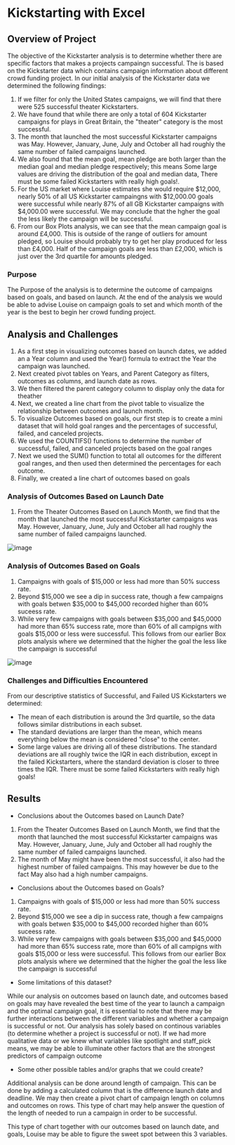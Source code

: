 # Kickstarting with Excel

## Overview of Project

The objective of the Kickstarter analysis is to determine whether there are specific factors that makes a projects campaingn successful. The is based on the Kickstarter data which contains campaign information about different crowd funding project. In our initial analysis of the Kickstarter data we determined the following findings:
1. If we filter for only the United States campaigns, we will find that there were 525 successful theater Kickstarters.
2. We have found that while there are only a total of 604 Kickstarter campaigns for plays in Great Britain, the "theater" category is the most successful.
3. The month that launched the most successful Kickstarter campaigns was May. However, January, June, July and October all had roughly the same number of failed campaigns launched.
4. We also found that the mean goal, mean pledge are both larger than the median goal and median pledge respectively; this means Some large values are driving the distribution of the goal and median data, There must be some failed Kickstarters with really high goals!.
5. For the US market where Louise estimates she would require $12,000, nearly 50% of all US Kickstarter campaingns with $12,000.00 goals were successful while nearly 87% of all GB Kickstarter campaigns with $4,000.00 were successful. We may conclude that the hgher the goal the less likely the campaign will be successful.
6. From our Box Plots analysis, we can see that the mean campaign goal is around £4,000. This is outside of the range of outliers for amount pledged, so Louise should probably try to get her play produced for less than £4,000. Half of the campaign goals are less than £2,000, which is just over the 3rd quartile for amounts pledged.

### Purpose

The Purpose of the analysis is to determine the outcome of campaigns based on goals, and based on launch. At the end of the analysis we would be able to advise Louise on campaign goals to set and which month of the year is the best to begin her crowd funding project.

## Analysis and Challenges
1. As a first step in visualizing outcomes based on launch dates,  we added an a Year column and used the Year() formula to extract the Year the campaign was launched. 
2. Next created pivot tables on Years, and Parent Category as filters, outcomes as columns, and launch date as rows.
3. We then filtered the parent category column to display only the data for theather
4. Next, we created a line chart from the pivot table to visualize the relationship between outcomes and launch month.
5. To visualize Outcomes based on goals, our first step is to create a mini dataset that will hold goal ranges and the percentages of successful, failed, and canceled projects.
6. We used the COUNTIFS() functions to determine the number of successful, failed, and canceled projects based on the goal ranges
7. Next we used the SUM() function to total all outcomes for the different goal ranges, and then used then determined the percentages for each outcome.
8. Finally, we created a line chart of outcomes based on goals

### Analysis of Outcomes Based on Launch Date
1. From the Theater Outcomes Based on Launch Month, we find that the month that launched the most successful Kickstarter campaigns was May. However, January, June, July and October all had roughly the same number of failed campaigns launched. 



![image](https://user-images.githubusercontent.com/67847583/116496858-9cc42780-a86b-11eb-88e9-cfde16efd4ce.png)





### Analysis of Outcomes Based on Goals
1. Campaigns with goals of $15,000 or less had more than 50% success rate.
2. Beyond $15,000 we see a dip in success rate, though a few campaigns with goals betwen $35,000 to $45,000 recorded higher than 60% suceess rate.
3. While very few campaigns with goals between $35,000 and $45,0000 had more than 65% success rate, more than 60% of all campigns with goals $15,000 or less were successful. This follows from our earlier Box plots analysis where we determined that the higher the goal the less like the campaign is successful

![image](https://user-images.githubusercontent.com/67847583/116496909-bbc2b980-a86b-11eb-868b-96ccbac69174.png)



### Challenges and Difficulties Encountered
From our descriptive statistics of Successful, and Failed US Kickstarters we determined:
- The mean of each distribution is around the 3rd quartile, so the data follows similar distributions in each subset.
- The standard deviations are larger than the mean, which means everything below the mean is considered "close" to the center.
- Some large values are driving all of these distributions. The standard deviations are all roughly twice the IQR in each distribution, except in the failed Kickstarters, where the standard deviation is closer to three times the IQR. There must be some failed Kickstarters with really high goals!

## Results

- Conclusions about the Outcomes based on Launch Date?
1. From the Theater Outcomes Based on Launch Month, we find that the month that launched the most successful Kickstarter campaigns was May. However, January, June, July and October all had roughly the same number of failed campaigns launched.
2. The month of May might have been the most successful, it also had the highest number of failed campaigns. This may however be due to the fact May also had a high number campaigns.

- Conclusions about the Outcomes based on Goals?
1. Campaigns with goals of $15,000 or less had more than 50% success rate.
2. Beyond $15,000 we see a dip in success rate, though a few campaigns with goals betwen $35,000 to $45,000 recorded higher than 60% suceess rate.
3. While very few campaigns with goals between $35,000 and $45,0000 had more than 65% success rate, more than 60% of all campigns with goals $15,000 or less were successful. This follows from our earlier Box plots analysis where we determined that the higher the goal the less like the campaign is successful

- Some limitations of this dataset?

While our analysis on outcomes based on launch date, and outcomes based on goals may have revealed the best time of the year to launch a campaign and the optimal campaign goal, it is essential to note that there may be further interactions between the different variables and whether a campaign is successful or not. Our analysis has solely based on continous variables (to determine whether a project is successful or not). If we had more qualitative data or we knew what variables like spotlight and staff_pick means, we may be able to illuminate other factors that are the strongest predictors of campaign outcome

- Some other possible tables and/or graphs that we could create?

Additional analysis can be done around length of campaign. This can be done by adding a calculated column that is the difference launch date and deadline. We may then create a pivot chart of campaign length on columns and outcomes on rows. This type of chart may help answer the question of the length of needed to run a campaign in order to be successful.

This type of chart together with our outcomes based on launch date, and goals, Louise may be able to figure the sweet spot between this 3 variables.
